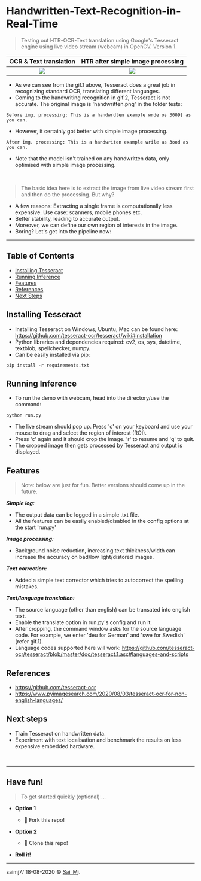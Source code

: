 # Handwritten-Text-Recognition-in-Real-Time
> Testing out HTR-OCR-Text translation using Google's Tesseract engine using live video stream (webcam) in OpenCV. Version 1.


OCR & Text translation             |  HTR after simple image processing
:-------------------------:|:-------------------------:
![](https://imgur.com/Yd0uvbT.gif)  |  ![](https://imgur.com/cgXQJzJ.png)

- As we can see from the gif.1 above, Tesseract does a great job in recognizing standard OCR, translating different languages.
- Coming to the handwriting recognition in gif.2, Tesseract is not accurate. The original image is 'handwritten.png' in the folder tests:

```
Before img. processing: This is a handwrdten example wrde os 3009{ as you can.
```

- However, it certainly got better with simple image processing.
```
After img. processing: This is a handwriten example wrile as 3ood as you can.
```
- Note that the model isn't trained on any handwritten data, only optimised with simple image processing.

<p>&nbsp;</p>

> The basic idea here is to extract the image from live video stream first and then do the processing. But why?

- A few reasons: Extracting a single frame is computationally less expensive. Use case: scanners, mobile phones etc.
- Better stability, leading to accurate output.
- Moreover, we can define our own region of interests in the image.
- Boring? Let's get into the pipeline now:

--- 

## Table of Contents
* [Installing Tesseract](#installing-tesseract)
* [Running Inference](#running-inference)
* [Features](#features)
* [References](#references)
* [Next Steps](#next-steps)


## Installing Tesseract
- Installing Tesseract on Windows, Ubuntu, Mac can be found here: https://github.com/tesseract-ocr/tesseract/wiki#installation
- Python libraries and dependencies required: cv2, os, sys, datetime, textblob, spellchecker, numpy.
- Can be easily installed via pip:
```
pip install -r requirements.txt
```

## Running Inference
- To run the demo with webcam, head into the directory/use the command: 
```
python run.py
```
- The live stream should pop up. Press 'c' on your keyboard and use your mouse to drag and select the region of interest (ROI).
- Press 'c' again and it should crop the image. 'r' to resume and 'q' to quit.
- The cropped image then gets processed by Tesseract and output is displayed.

## Features
> Note: below are just for fun. Better versions should come up in the future.

***Simple log:***
- The output data can be logged in a simple .txt file. 
- All the features can be easily enabled/disabled in the config options at the start 'run.py'

***Image processing:***
- Background noise reduction, increasing text thickness/width can increase the accuracy on bad/low light/distored images.

***Text correction:***
- Added a simple text corrector which tries to autocorrect the spelling mistakes.

***Text/language translation:***
- The source language (other than english) can be transated into english text.
- Enable the translate option in run.py's config and run it. 
- After cropping, the command window asks for the source language code. For example, we enter 'deu for German' and 'swe for Swedish' (refer gif.1).
- Language codes supported here will work: https://github.com/tesseract-ocr/tesseract/blob/master/doc/tesseract.1.asc#languages-and-scripts 


## References
- https://github.com/tesseract-ocr
- https://www.pyimagesearch.com/2020/08/03/tesseract-ocr-for-non-english-languages/


## Next steps
- Train Tesseract on handwritten data.
- Experiment with text localisation and benchmark the results on less expensive embedded hardware. 

<p>&nbsp;</p>

---

## Have fun!

> To get started quickly (optional) ...

- **Option 1**
    - 🍴 Fork this repo!

- **Option 2**
    - 👯 Clone this repo!

- **Roll it!**

---

saimj7/ 18-08-2020 © <a href="http://saimj7.github.io" target="_blank">Sai_Mj</a>.
